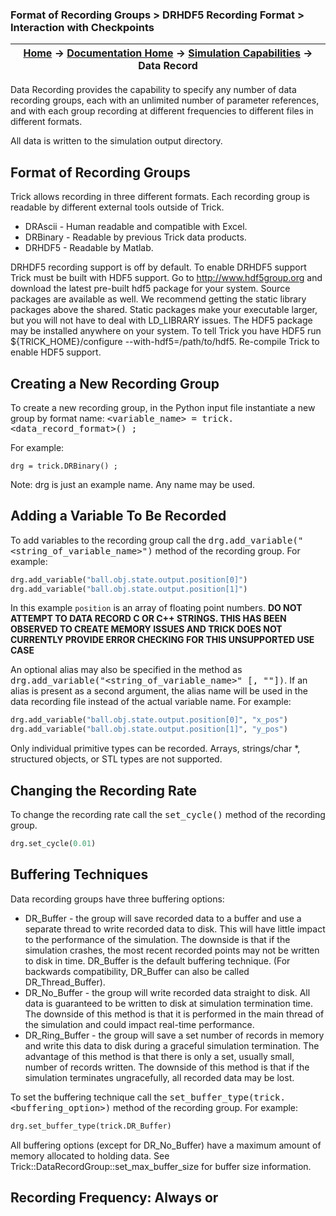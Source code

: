 ### Format of Recording Groups > DRHDF5 Recording Format > Interaction with Checkpoints

| [Home](/trick) → [Documentation Home](../Documentation-Home) → [Simulation Capabilities](Simulation-Capabilities) → Data Record |
|------------------------------------------------------------------|

Data Recording provides the capability to specify any number of data recording groups,
each with an unlimited number of parameter references, and with each group recording
at different frequencies to different files in different formats.

All data is written to the simulation output directory.

## Format of Recording Groups

Trick allows recording in three different formats. Each recording group is readable by
different external tools outside of Trick.

- DRAscii - Human readable and compatible with Excel.
- DRBinary - Readable by previous Trick data products.
- DRHDF5 - Readable by Matlab.

DRHDF5 recording support is off by default.  To enable DRHDF5 support Trick must be built with HDF5 support.
Go to http://www.hdf5group.org and download the latest pre-built hdf5 package for your system. Source packages are
available as well.  We recommend getting the static library packages above the shared.  Static packages make
your executable larger, but you will not have to deal with LD_LIBRARY issues.  The HDF5 package may be installed
anywhere on your system.  To tell Trick you have HDF5 run ${TRICK_HOME}/configure --with-hdf5=/path/to/hdf5.
Re-compile Trick to enable HDF5 support.

## Creating a New Recording Group

To create a new recording group, in the Python input file instantiate a new group by format name:
<tt><variable_name> = trick.<data_record_format>() ;</tt>

For example:

```
drg = trick.DRBinary() ;
```

Note: drg is just an example name.  Any name may be used.

## Adding a Variable To Be Recorded

To add variables to the recording group call the <tt>drg.add_variable("<string_of_variable_name>")</tt> method of the recording group.
For example:

```python
drg.add_variable("ball.obj.state.output.position[0]")
drg.add_variable("ball.obj.state.output.position[1]")
```
In this example `position` is an array of floating point numbers. **DO NOT ATTEMPT TO DATA RECORD C OR C++ STRINGS. THIS HAS BEEN OBSERVED TO CREATE MEMORY ISSUES AND TRICK DOES NOT CURRENTLY PROVIDE ERROR CHECKING FOR THIS UNSUPPORTED USE CASE**

An optional alias may also be specified in the method as <tt>drg.add_variable("<string_of_variable_name>" [, "<alias>"])</tt>.
If an alias is present as a second argument, the alias name will be used in the data recording file instead of the actual variable name.
For example:

```python
drg.add_variable("ball.obj.state.output.position[0]", "x_pos")
drg.add_variable("ball.obj.state.output.position[1]", "y_pos")
```

Only individual primitive types can be recorded. Arrays, strings/char *, structured objects, or STL types are not supported.

## Changing the Recording Rate

To change the recording rate call the <tt>set_cycle()</tt> method of the recording group.

```python
drg.set_cycle(0.01)
```

## Buffering Techniques

Data recording groups have three buffering options:

- DR_Buffer - the group will save recorded data to a buffer and use a separate thread to write recorded
data to disk.  This will have little impact to the performance of the simulation.  The downside
is that if the simulation crashes, the most recent recorded points may not be written to disk in time.
DR_Buffer is the default buffering technique. (For backwards compatibility, DR_Buffer can also be called DR_Thread_Buffer).
- DR_No_Buffer - the group will write recorded data straight to disk.  All data is guaranteed to be written
to disk at simulation termination time.  The downside of this method is that it is performed in
the main thread of the simulation and could impact real-time performance.
- DR_Ring_Buffer - the group will save a set number of records in memory and write this data to disk during
a graceful simulation termination.  The advantage of this method is that there is only a set, usually
small, number of records written.  The downside of this method is that if the simulation terminates
ungracefully, all recorded data may be lost.

To set the buffering technique call the <tt>set_buffer_type(trick.<buffering_option>)</tt> method of the recording group.
For example:

```python
drg.set_buffer_type(trick.DR_Buffer)
```

All buffering options (except for DR_No_Buffer) have a maximum amount of memory allocated to
holding data.  See Trick::DataRecordGroup::set_max_buffer_size for buffer size information.

## Recording Frequency: Always or
